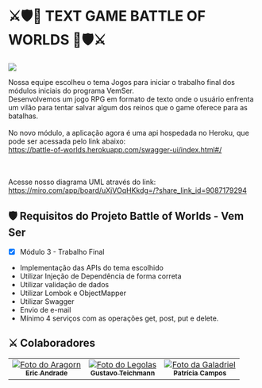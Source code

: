 # ⚔️🛡️🐲 TEXT GAME BATTLE OF WORLDS 🐲🛡️⚔️

<img src="https://1.bp.blogspot.com/-cKGGE9ZQTYs/XPmBmOoOyrI/AAAAAAAACg4/LghJtP1QmvclbeQ7-zMN2LiKVc9VH3ELwCLcBGAs/s1600/860-dragon-header-iStock-494839519.gif"/><br>

Nossa equipe escolheu o tema Jogos para iniciar o trabalho final dos módulos iniciais do programa VemSer. <br>
Desenvolvemos um jogo RPG em formato de texto onde o usuário enfrenta um vilão para tentar salvar algum dos reinos que o game oferece para as batalhas. <br><br>
No novo módulo, a aplicação agora é uma api hospedada no Heroku, que pode ser acessada pelo link abaixo: <br>
https://battle-of-worlds.herokuapp.com/swagger-ui/index.html#/

<br><br>
Acesse nosso diagrama UML através do link: https://miro.com/app/board/uXjVOqHKkdg=/?share_link_id=9087179294



## 🛡️ Requisitos do Projeto Battle of Worlds - Vem Ser

- [x] Módulo 3 - Trabalho Final
- Implementação das APIs do tema escolhido 
- Utilizar Injeção de Dependência de forma correta
- Utilizar validação de dados
- Utilizar Lombok e ObjectMapper
- Utilizar Swagger
- Envio de e-mail
- Mínimo 4 serviços com as operações get, post, put e delete.


## ⚔️ Colaboradores

<table>
  <tr>
    <td align="center">
      <a href="#">
        <img src="https://i.scdn.co/image/ab67706c0000bebb5c684489a9ff1b279bafbfd9" alt="Foto do Aragorn"/><br>
        <sub>
          <b>Eric Andrade</b>
        </sub>
      </a>
    </td>
    <td align="center">
      <a href="#">
        <img src="https://memegenerator.net/img/images/300x300/10016748.jpg" alt="Foto do Legolas"/><br>
        <sub>
          <b>Gustavo Teichmann</b>
        </sub>
      </a>
    </td>
    <td align="center">
      <a href="#">
        <img src="https://conteudo.imguol.com.br/c/entretenimento/c5/2019/12/17/cate-blanchett-como-galadriel-na-trilogia-o-senhor-dos-aneis-1576632321288_v2_300x300.png" alt="Foto da Galadriel"/><br>
        <sub>
          <b>Patrícia Campos</b>
        </sub>
      </a>
    </td>
  </tr>
</table>
